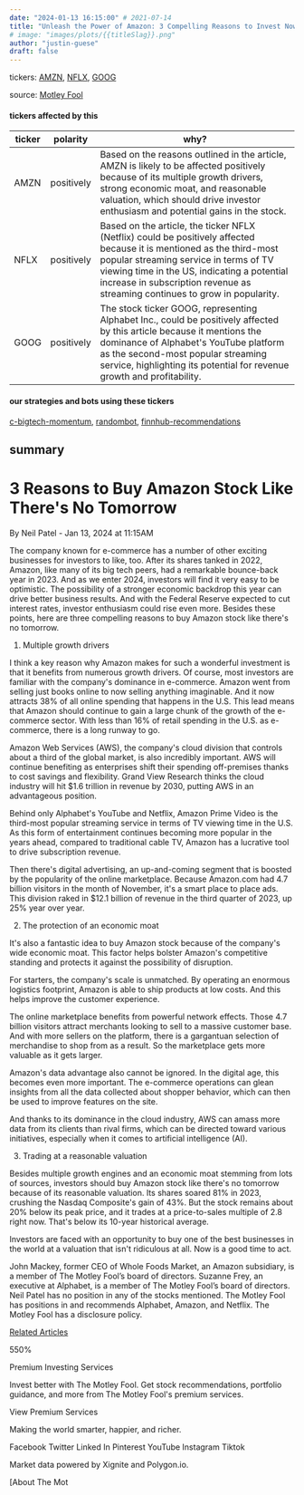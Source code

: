 ```yaml
---
date: "2024-01-13 16:15:00" # 2021-07-14
title: "Unleash the Power of Amazon: 3 Compelling Reasons to Invest Now!"
# image: "images/plots/{{titleSlag}}.png"
author: "justin-guese"
draft: false
---
```

tickers: <a href='https://finance.yahoo.com/quote/AMZN' target='_blank'>AMZN</a>, <a href='https://finance.yahoo.com/quote/NFLX' target='_blank'>NFLX</a>, <a href='https://finance.yahoo.com/quote/GOOG' target='_blank'>GOOG</a> 

source: <a href='https://www.fool.com/investing/2024/01/13/3-reasons-buy-amazon-stock-like-no-tomorrow/' target='_blank'>Motley Fool</a>

#### tickers affected by this

| ticker | polarity | why? |
|------------|------------|------------|
| AMZN | positively | Based on the reasons outlined in the article, AMZN is likely to be affected positively because of its multiple growth drivers, strong economic moat, and reasonable valuation, which should drive investor enthusiasm and potential gains in the stock. |
| NFLX | positively | Based on the article, the ticker NFLX (Netflix) could be positively affected because it is mentioned as the third-most popular streaming service in terms of TV viewing time in the US, indicating a potential increase in subscription revenue as streaming continues to grow in popularity. |
| GOOG | positively | The stock ticker GOOG, representing Alphabet Inc., could be positively affected by this article because it mentions the dominance of Alphabet's YouTube platform as the second-most popular streaming service, highlighting its potential for revenue growth and profitability. |



#### our strategies and bots using these tickers

[c-bigtech-momentum](/strategies/c-bigtech-momentum), [randombot](/strategies/randombot), [finnhub-recommendations](/strategies/finnhub-recommendations)

## summary

# 3 Reasons to Buy Amazon Stock Like There's No Tomorrow

By Neil Patel - Jan 13, 2024 at 11:15AM

The company known for e-commerce has a number of other exciting businesses for investors to like, too. After its shares tanked in 2022, Amazon, like many of its big tech peers, had a remarkable bounce-back year in 2023. And as we enter 2024, investors will find it very easy to be optimistic. The possibility of a stronger economic backdrop this year can drive better business results. And with the Federal Reserve expected to cut interest rates, investor enthusiasm could rise even more. Besides these points, here are three compelling reasons to buy Amazon stock like there's no tomorrow. 

1. Multiple growth drivers

I think a key reason why Amazon makes for such a wonderful investment is that it benefits from numerous growth drivers. Of course, most investors are familiar with the company's dominance in e-commerce. Amazon went from selling just books online to now selling anything imaginable. And it now attracts 38% of all online spending that happens in the U.S. This lead means that Amazon should continue to gain a large chunk of the growth of the e-commerce sector. With less than 16% of retail spending in the U.S. as e-commerce, there is a long runway to go.

Amazon Web Services (AWS), the company's cloud division that controls about a third of the global market, is also incredibly important. AWS will continue benefiting as enterprises shift their spending off-premises thanks to cost savings and flexibility. Grand View Research thinks the cloud industry will hit $1.6 trillion in revenue by 2030, putting AWS in an advantageous position.

Behind only Alphabet's YouTube and Netflix, Amazon Prime Video is the third-most popular streaming service in terms of TV viewing time in the U.S. As this form of entertainment continues becoming more popular in the years ahead, compared to traditional cable TV, Amazon has a lucrative tool to drive subscription revenue.

Then there's digital advertising, an up-and-coming segment that is boosted by the popularity of the online marketplace. Because Amazon.com had 4.7 billion visitors in the month of November, it's a smart place to place ads. This division raked in $12.1 billion of revenue in the third quarter of 2023, up 25% year over year.

2. The protection of an economic moat

It's also a fantastic idea to buy Amazon stock because of the company's wide economic moat. This factor helps bolster Amazon's competitive standing and protects it against the possibility of disruption.

For starters, the company's scale is unmatched. By operating an enormous logistics footprint, Amazon is able to ship products at low costs. And this helps improve the customer experience.

The online marketplace benefits from powerful network effects. Those 4.7 billion visitors attract merchants looking to sell to a massive customer base. And with more sellers on the platform, there is a gargantuan selection of merchandise to shop from as a result. So the marketplace gets more valuable as it gets larger.

Amazon's data advantage also cannot be ignored. In the digital age, this becomes even more important. The e-commerce operations can glean insights from all the data collected about shopper behavior, which can then be used to improve features on the site.

And thanks to its dominance in the cloud industry, AWS can amass more data from its clients than rival firms, which can be directed toward various initiatives, especially when it comes to artificial intelligence (AI).

3. Trading at a reasonable valuation

Besides multiple growth engines and an economic moat stemming from lots of sources, investors should buy Amazon stock like there's no tomorrow because of its reasonable valuation. Its shares soared 81% in 2023, crushing the Nasdaq Composite's gain of 43%. But the stock remains about 20% below its peak price, and it trades at a price-to-sales multiple of 2.8 right now. That's below its 10-year historical average.

Investors are faced with an opportunity to buy one of the best businesses in the world at a valuation that isn't ridiculous at all. Now is a good time to act.

John Mackey, former CEO of Whole Foods Market, an Amazon subsidiary, is a member of The Motley Fool’s board of directors. Suzanne Frey, an executive at Alphabet, is a member of The Motley Fool’s board of directors. Neil Patel has no position in any of the stocks mentioned. The Motley Fool has positions in and recommends Alphabet, Amazon, and Netflix. The Motley Fool has a disclosure policy.

[Related Articles](https://www.fool.com/premium/research-services/)

550%  

Premium Investing Services

Invest better with The Motley Fool. Get stock recommendations, portfolio guidance, and more from The Motley Fool's premium services.

View Premium Services

Making the world smarter, happier, and richer.

Facebook    Twitter    Linked In    Pinterest    YouTube    Instagram    Tiktok

Market data powered by Xignite and Polygon.io.

[About The Mot
